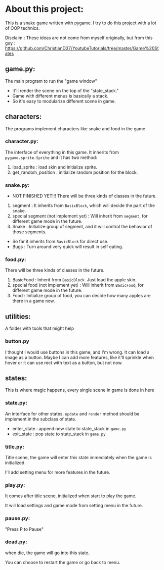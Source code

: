 # About this project:
 This is a snake game written with pygame.
 I try to do this project with a lot of OOP technics.

 Disclaim : These ideas are not come from myself originally, but from this guy :
 https://github.com/ChristianD37/YoutubeTutorials/tree/master/Game%20States

## game.py:
The main program to run the "game window"
* It'll render the scene on the top of the "state_stack."
* Game with different menus is basically a stack.
* So it's easy to modularize different scene in game.

## characters:
The programs implement characters like snake and food in the game

### character.py:
The interface of everything in this game. It inherits from `pygame.sprite.Sprite` and it has two method:
1. load_sprite : load skin and initialize sprite.
2. get_random_position : initialize random position for the block.

### snake.py:
* NOT FINISHED YET!!!
There will be three kinds of classes in the future.
1. segment : It inherits from `BasicBlock`, which will decide the part of the snake.
2. special segment (not implement yet) : Will inherit from `segment`, for different game mode in the future.
3. Snake : Initialize group of segment, and it will control the behavior of those segments.
* So far it inherits from `BasicBlock` for direct use.
* Bugs : Turn around very quick will result in self eating.

### food.py:
There will be three kinds of classes in the future.
1. BasicFood : Inherit from `BasicBlock`. Just load the apple skin.
2. special food (not implement yet) : Will inherit from `BasicFood`, for different game mode in the future.
3. Food : Initialize group of food, you can decide how many apples are there in a game now.

## utilities:
A folder with tools that might help
### button.py
I thought I would use buttons in this game, and I'm wrong.
It can load a image as a button. Maybe I can add more features, like it'll sprinkle when hover or it can use rect with text as a button, but not now.

## states:
This is where magic happens, every single scene in game is done in here

### state.py:
An interface for other states. `update` and `render` method should be implement in the subclass of state.
* enter_state : append new state to state_stack in `game.py`
* exit_state : pop state to state_stack in `game.py`

### title.py:
Title scene, the game will enter this state immediately when the game is initialized.

I'll add setting menu for more features in the future.

### play.py:
It comes after title scene, initialized when start to play the game.

It will load settings and game mode from setting menu in the future.

### pause.py:
"Press P to Pause"

### dead.py:
when die, the game will go into this state.

You can choose to restart the game or go back to menu.